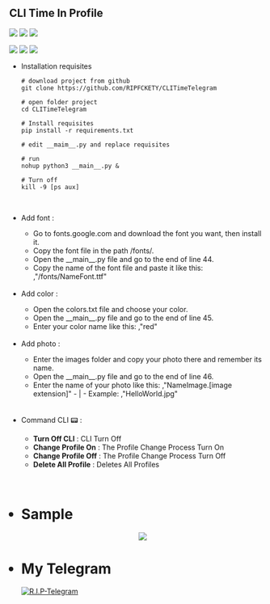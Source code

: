## CLI Time In Profile
  <a href="#"><img src="https://img.shields.io/badge/CLI TIME-Telegram-blue" ></a>
  <a href="https://pypi.org/project/Pyrogram/"><img src="https://img.shields.io/badge/pyrogram-2.0.106-orange" ></a>
  <a href="https://pypi.org/project/TgCrypto/"><img src="https://img.shields.io/badge/TgCrypto-1.2.5-blue" ></a>

  <a href="https://pypi.org/project/pytz/"><img src="https://img.shields.io/badge/pytz-2023.3-green" ></a>
  <a href="https://pypi.org/project/Pillow/"><img src="https://img.shields.io/badge/Pillow-9.4.0-red" ></a>
  <a href="https://pypi.org/project/APScheduler/"><img src="https://img.shields.io/badge/APScheduler-3.10.1-blue" ></a>
<br>
 * Installation requisites
     
       # download project from github
       git clone https://github.com/RIPFCKETY/CLITimeTelegram

       # open folder project
       cd CLITimeTelegram

       # Install requisites
       pip install -r requirements.txt

       # edit __maim__.py and replace requisites 

       # run
       nohup python3 __main__.py &

       # Turn off
       kill -9 [ps aux]

<br>
       <ul>
  <li>Add font :</li>
    <ul>
      <li>Go to fonts.google.com and download the font you want, then install it.</li>
      <li>Copy the font file in the path /fonts/.</li>
      <li>Open the __main__.py file and go to the end of line 44.</li>
      <li>Copy the name of the font file and paste it like this:
,"/fonts/NameFont.ttf"</li>
    
</ul>

<br>
  <li>Add color :</li>
    <ul>
      <li>Open the colors.txt file and choose your color.</li>
      <li>Open the __main__.py file and go to the end of line 45.</li>
      <li>Enter your color name like this:
,"red"</li>
</ul>


<br>
  <li>Add photo :</li>
    <ul>
      <li>Enter the images folder and copy your photo there and remember its name.</li>
      <li>Open the __main__.py file and go to the end of line 46.</li>
      <li>Enter the name of your photo like this:
,"NameImage.[image extension]"
 - | - Example:
,"HelloWorld.jpg"</li>
</ul>
<br>

<br>
  <li>Command CLI 📟 :</li>
    <ul>
      <li><strong>Turn Off CLI</strong> : CLI Turn Off</li>
      <li><strong>Change Profile On</strong> : The Profile Change Process Turn On </li>
      <li><strong>Change Profile Off</strong> : The Profile Change Process Turn Off</li>
      <li><strong>Delete All Profile</strong> : Deletes All Profiles</li>
</ul>
<br>

  <br>

# <li>Sample</li>
<p align="center"><img src="https://i.imgur.com/8vTnArH.jpg"></p>




# <li>My Telegram</li>
<a href="https://t.me/RIP_PROJECTS/"><img alt="R.I.P-Telegram" src="https://img.shields.io/badge/R.I.P-Telegram-blue" ></a>
